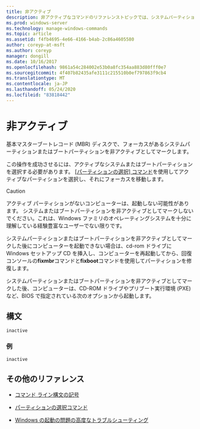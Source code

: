 ```yaml
---
title: 非アクティブ
description: 非アクティブなコマンドのリファレンストピックでは、システムパーティションまたはブートパーティションを、基本マスターブートレコード (MBR) ディスクで非アクティブとしてマークします。
ms.prod: windows-server
ms.technology: manage-windows-commands
ms.topic: article
ms.assetid: f4fb4695-4e66-4166-b4ab-2c86a4605580
author: coreyp-at-msft
ms.author: coreyp
manager: dongill
ms.date: 10/16/2017
ms.openlocfilehash: 9861a54c284002e53b0a8fc354aa883d80fff0e7
ms.sourcegitcommit: 4f407b82435afe3111c215510b0ef797863f9cb4
ms.translationtype: MT
ms.contentlocale: ja-JP
ms.lasthandoff: 05/24/2020
ms.locfileid: "83818442"
---
```

# <a name="inactive"></a>非アクティブ

基本マスターブートレコード (MBR) ディスクで、フォーカスがあるシステムパーティションまたはブートパーティションを非アクティブとしてマークします。

この操作を成功させるには、アクティブなシステムまたはブートパーティションを選択する必要があります。 [[パーティションの選択] コマンド](select-partition.md)を使用してアクティブなパーティションを選択し、それにフォーカスを移動します。

> [!CAUTION]
> アクティブ パーティションがないコンピューターは、起動しない可能性があります。 システムまたはブートパーティションを非アクティブとしてマークしないでください。これは、Windows ファミリのオペレーティングシステムを十分に理解している経験豊富なユーザーでない限りです。<p>システムパーティションまたはブートパーティションを非アクティブとしてマークした後にコンピューターを起動できない場合は、cd-rom ドライブに Windows セットアップ CD を挿入し、コンピューターを再起動してから、回復コンソールの**fixmbr**コマンドと**fixboot**コマンドを使用してパーティションを修復します。
>
> システムパーティションまたはブートパーティションを非アクティブとしてマークした後、コンピューターは、CD-ROM ドライブやプリブート実行環境 (PXE) など、BIOS で指定されている次のオプションから起動します。

## <a name="syntax"></a>構文

```
inactive
```

### <a name="examples"></a>例

```
inactive
```

## <a name="additional-references"></a>その他のリファレンス

- [コマンド ライン構文の記号](command-line-syntax-key.md)

- [パーティションの選択コマンド](select-partition.md)

- [Windows の起動の問題の高度なトラブルシューティング](https://docs.microsoft.com/windows/client-management/advanced-troubleshooting-boot-problems)

